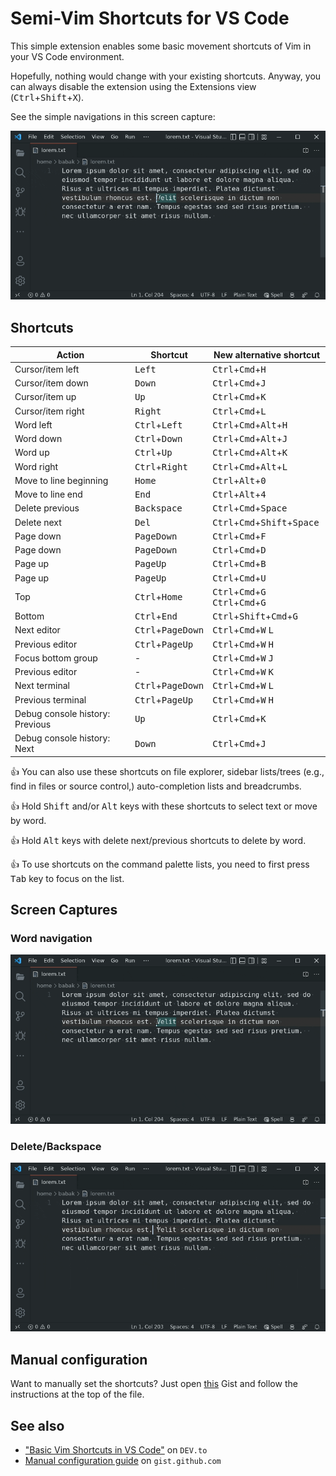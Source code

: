 # Semi-Vim Shortcuts for VS Code

This simple extension enables some basic movement shortcuts of Vim in your VS Code environment.

Hopefully, nothing would change with your existing shortcuts. Anyway, you can always disable the extension using the Extensions view (<kbd>Ctrl</kbd>+<kbd>Shift</kbd>+<kbd>X</kbd>).

See the simple navigations in this screen capture:

![Navigation](iamges/../images/capture-navigation.gif)

## Shortcuts

| Action                          | Shortcut                            | New alternative shortcut                                                                |
| ------------------------------- | ----------------------------------- | --------------------------------------------------------------------------------------- |
| Cursor/item left                | <kbd>Left</kbd>                     | <kbd>Ctrl</kbd>+<kbd>Cmd</kbd>+<kbd>H</kbd>                                             |
| Cursor/item down                | <kbd>Down</kbd>                     | <kbd>Ctrl</kbd>+<kbd>Cmd</kbd>+<kbd>J</kbd>                                             |
| Cursor/item up                  | <kbd>Up</kbd>                       | <kbd>Ctrl</kbd>+<kbd>Cmd</kbd>+<kbd>K</kbd>                                             |
| Cursor/item right               | <kbd>Right</kbd>                    | <kbd>Ctrl</kbd>+<kbd>Cmd</kbd>+<kbd>L</kbd>                                             |
| Word left                       | <kbd>Ctrl</kbd>+<kbd>Left</kbd>     | <kbd>Ctrl</kbd>+<kbd>Cmd</kbd>+<kbd>Alt</kbd>+<kbd>H</kbd>                              |
| Word down                       | <kbd>Ctrl</kbd>+<kbd>Down</kbd>     | <kbd>Ctrl</kbd>+<kbd>Cmd</kbd>+<kbd>Alt</kbd>+<kbd>J</kbd>                              |
| Word up                         | <kbd>Ctrl</kbd>+<kbd>Up</kbd>       | <kbd>Ctrl</kbd>+<kbd>Cmd</kbd>+<kbd>Alt</kbd>+<kbd>K</kbd>                              |
| Word right                      | <kbd>Ctrl</kbd>+<kbd>Right</kbd>    | <kbd>Ctrl</kbd>+<kbd>Cmd</kbd>+<kbd>Alt</kbd>+<kbd>L</kbd>                              |
| Move to line beginning          | <kbd>Home</kbd>                     | <kbd>Ctrl</kbd>+<kbd>Alt</kbd>+<kbd>0</kbd>                                             |
| Move to line end                | <kbd>End</kbd>                      | <kbd>Ctrl</kbd>+<kbd>Alt</kbd>+<kbd>4</kbd>                                             |
| Delete previous                 | <kbd>Backspace</kbd>                | <kbd>Ctrl</kbd>+<kbd>Cmd</kbd>+<kbd>Space</kbd>                                         |
| Delete next                     | <kbd>Del</kbd>                      | <kbd>Ctrl</kbd>+<kbd>Cmd</kbd>+<kbd>Shift</kbd>+<kbd>Space</kbd>                        |
| Page down                       | <kbd>PageDown</kbd>                 | <kbd>Ctrl</kbd>+<kbd>Cmd</kbd>+<kbd>F</kbd>                                             |
| Page down                       | <kbd>PageDown</kbd>                 | <kbd>Ctrl</kbd>+<kbd>Cmd</kbd>+<kbd>D</kbd>                                             |
| Page up                         | <kbd>PageUp</kbd>                   | <kbd>Ctrl</kbd>+<kbd>Cmd</kbd>+<kbd>B</kbd>                                             |
| Page up                         | <kbd>PageUp</kbd>                   | <kbd>Ctrl</kbd>+<kbd>Cmd</kbd>+<kbd>U</kbd>                                             |
| Top                             | <kbd>Ctrl</kbd>+<kbd>Home</kbd>     | <kbd>Ctrl</kbd>+<kbd>Cmd</kbd>+<kbd>G</kbd> <kbd>Ctrl</kbd>+<kbd>Cmd</kbd>+<kbd>G</kbd> |
| Bottom                          | <kbd>Ctrl</kbd>+<kbd>End</kbd>      | <kbd>Ctrl</kbd>+<kbd>Shift</kbd>+<kbd>Cmd</kbd>+<kbd>G</kbd>                            |
| Next editor                     | <kbd>Ctrl</kbd>+<kbd>PageDown</kbd> | <kbd>Ctrl</kbd>+<kbd>Cmd</kbd>+<kbd>W</kbd> <kbd>L</kbd>                                |
| Previous editor                 | <kbd>Ctrl</kbd>+<kbd>PageUp</kbd>   | <kbd>Ctrl</kbd>+<kbd>Cmd</kbd>+<kbd>W</kbd> <kbd>H</kbd>                                |
| Focus bottom group              | -                                   | <kbd>Ctrl</kbd>+<kbd>Cmd</kbd>+<kbd>W</kbd> <kbd>J</kbd>                                |
| Previous editor                 | -                                   | <kbd>Ctrl</kbd>+<kbd>Cmd</kbd>+<kbd>W</kbd> <kbd>K</kbd>                                |
| Next terminal                   | <kbd>Ctrl</kbd>+<kbd>PageDown</kbd> | <kbd>Ctrl</kbd>+<kbd>Cmd</kbd>+<kbd>W</kbd> <kbd>L</kbd>                                |
| Previous terminal               | <kbd>Ctrl</kbd>+<kbd>PageUp</kbd>   | <kbd>Ctrl</kbd>+<kbd>Cmd</kbd>+<kbd>W</kbd> <kbd>H</kbd>                                |
| Debug console history: Previous | <kbd>Up</kbd>                       | <kbd>Ctrl</kbd>+<kbd>Cmd</kbd>+<kbd>K</kbd>                                             |
| Debug console history: Next     | <kbd>Down</kbd>                     | <kbd>Ctrl</kbd>+<kbd>Cmd</kbd>+<kbd>J</kbd>                                             |

👍 You can also use these shortcuts on file explorer, sidebar lists/trees (e.g., find in files or source control,) auto-completion lists and breadcrumbs.

👍 Hold <kbd>Shift</kbd> and/or <kbd>Alt</kbd> keys with these shortcuts to select text or move by word.

👍 Hold <kbd>Alt</kbd> keys with delete next/previous shortcuts to delete by word.

👍 To use shortcuts on the command palette lists, you need to first press <kbd>Tab</kbd> key to focus on the list.

## Screen Captures

### Word navigation

![Word navigation](images/capture-word-navigation.gif)

### Delete/Backspace

![Deletion](images/capture-deletion.gif)

## Manual configuration

Want to manually set the shortcuts? Just open [this][gist] Gist and follow the instructions at the top of the file.

## See also

* ["Basic Vim Shortcuts in VS Code"][blog] on `DEV.to`
* [Manual configuration guide][gist] on `gist.github.com`

[blog]: https://dev.to/babakks/basic-vim-shortcuts-in-vs-code-i62
[gist]: https://gist.github.com/babakks/cc30aeee2e2342ea22cd6b76f76f65b6

